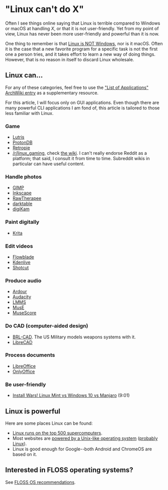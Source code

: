 # "Linux can't do X"

Often I see things online saying that Linux is terrible compared to
Windows or macOS at handling *X*, or that it is not user-friendly. Yet
from my point of view, Linux has never been more user-friendly and
powerful than it is now.

One thing to remember is that [Linux is NOT
Windows](https://linux.oneandoneis2.org/LNW.htm), nor is it macOS. Often
it is the case that a new favorite program for a specific task is not
the first one a person tries, and it takes effort to learn a new way of
doing things. However, that is no reason in itself to discard Linux
wholesale.

## Linux can...

For any of these categories, feel free to use the ["List of
Applications" ArchWiki
entry](https://wiki.archlinux.org/index.php/List_of_applications) as a
supplementary resource.

For this article, I will focus only on GUI applications. Even though
there are many powerful CLI applications I am fond of, this article is
tailored to those less familiar with Linux.

### Game

  - [Lutris](https://lutris.net/)
  - [ProtonDB](https://www.protondb.com/)
  - [Retropie](https://retropie.org.uk/)
  - [/r/linux_gaming](https://old.reddit.com/r/linux_gaming/), check
    [the wiki](https://old.reddit.com/r/linux_gaming/wiki/index). I
    can't really endorse Reddit as a platform; that said, I consult it
    from time to time. Subreddit wikis in particular can have
    useful content.

### Handle photos

  - [GIMP](https://www.gimp.org/)
  - [Inkscape](https://inkscape.org/)
  - [RawTherapee](https://rawtherapee.com/)
  - [darktable](https://www.darktable.org/)
  - [digiKam](https://www.digikam.org/)

### Paint digitally

  - [Krita](https://krita.org/en/)

### Edit videos

  - [Flowblade](https://jliljebl.github.io/flowblade/)
  - [Kdenlive](https://kdenlive.org/)
  - [Shotcut](https://www.shotcut.org/)

### Produce audio

  - [Ardour](https://ardour.org/)
  - [Audacity](https://www.audacityteam.org/)
  - [LMMS](https://lmms.io/)
  - [MusE](https://muse-sequencer.github.io/)
  - [MuseScore](https://musescore.org/)

### Do CAD (computer-aided design)

  - [BRL-CAD](https://brlcad.org/). The US Military models weapons
    systems with it.
  - [LibreCAD](https://www.librecad.org/)

### Process documents

  - [LibreOffice](https://www.libreoffice.org/)
  - [OnlyOffice](https://www.onlyoffice.com/)

### Be user-friendly

  - [Install Wars! Linux Mint vs Windows 10 vs
    Manjaro](https://invidious.snopyta.org/watch?v=wnqRJOJGWGA)
    (9:01)

## Linux is powerful

Here are some places Linux can be found:

- [Linux runs on the top 500
  supercomputers](https://www.top500.org/statistics/details/osfam/1/).
- Most websites are [powered by a Unix-like operating
  system](https://w3techs.com/technologies/details/os-unix) ([probably
  Linux](https://w3techs.com/technologies/details/os-linux)).
- Linux is good enough for Google--both Android and ChromeOS are based
  on it.

## Interested in FLOSS operating systems?

See [FLOSS OS recommendations](/os.html).
